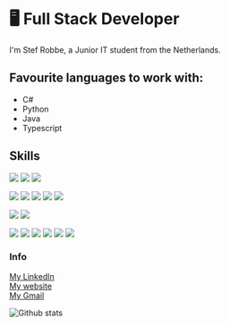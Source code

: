 # 🖥 Full Stack Developer

I'm Stef Robbe, a Junior IT student from the Netherlands.

## Favourite languages to work with:

- C#
- Python
- Java
- Typescript

## Skills

<img src="https://img.shields.io/badge/HTML5-ff7851" /> <img src="https://img.shields.io/badge/CSS3-44b2fb" /> <img src="https://img.shields.io/badge/JavaScript -ffc742" />  

<img src="https://img.shields.io/badge/C%23-blueviolet" /> <img src="https://img.shields.io/badge/Java -FF0000" /> <img src="https://img.shields.io/badge/Python-blue" /> <img src="https://img.shields.io/badge/PHP-grey" /> <img src="https://img.shields.io/badge/Kotlin-important" />

<img src="https://img.shields.io/badge/MongoDB-green" /> <img src="https://img.shields.io/badge/MySQL-orange" />

<img src="https://img.shields.io/badge/Linux-black" /> <img src="https://img.shields.io/badge/Springboot-yellowgreen" /> <img src="https://img.shields.io/badge/React-blue" /> <img src="https://img.shields.io/badge/Typescript-blueviolet" /> <img src="https://img.shields.io/badge/DEVOPS-lightgrey" /> <img src="https://img.shields.io/badge/Quarkus-orange" />


### Info

<a href="https://www.linkedin.com/in/stef-robbe-851318184/">My LinkedIn</a> </br>
<a href="http://stef.robbe.one/">My website</a> </br>
<a href="mailto:stef.robbe@gmail.com">My Gmail</a>
</br>

![Github stats](https://github-readme-stats.vercel.app/api?username=Stef16Robbe&show_icons=true)
